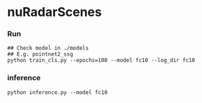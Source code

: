 # nuRadarScenes

### Run
```
## Check model in ./models 
## E.g. pointnet2_ssg
python train_cls.py --epochs=100 --model fc10 --log_dir fc10
```
### inference
```
python inference.py --model fc10